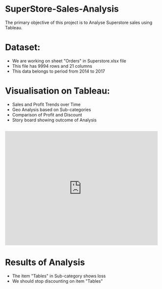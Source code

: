 # SuperStore-Sales-Analysis

The primary objective of this project is to Analyse Superstore sales using Tableau.

# Dataset:
* We are working on sheet "Orders" in Superstore.xlsx file
* This file has 9994 rows and 21 columns
* This data belongs to period from 2014 to 2017

# Visualisation on Tableau:
* Sales and Profit Trends over Time
* Geo Analysis based on Sub-categories
* Comparison of Profit and Discount
* Story board showing outcome of Analysis


<a href="pdfs/SuperStore-Sales-Analysis/Profit over time.pdf" class="image fit"><img src="images/marr_pic.jpg" alt=""></a>

<embed src="https://github.com/sumeetcode88/SuperStore-Sales-Analysis/blob/8c8d8dd7dbd6b21ac195b1a54d211699155d6714/Salesstore%20-%20Story1.pdf" width="500" height="375">



# Results of Analysis
* The item "Tables" in Sub-category shows loss
* We should stop discounting on item "Tables"
